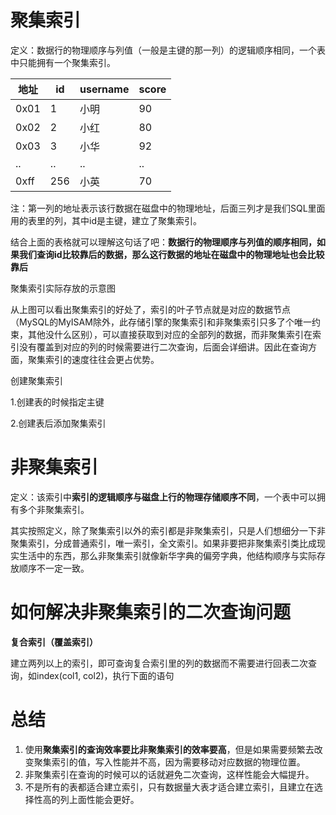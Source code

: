 # 聚集索引

定义：数据行的物理顺序与列值（一般是主键的那一列）的逻辑顺序相同，一个表中只能拥有一个聚集索引。

| 地址	   | id	  | username	 | score |
|-------|------|-----------|-------|
| 0x01	 | 1	   | 小明	       | 90    |
| 0x02	 | 2	   | 小红	       | 80    |
| 0x03	 | 3	   | 小华	       | 92    |
| ..	   | ..	  | ..	       | ..    |
| 0xff	 | 256	 | 小英	       | 70    |

注：第一列的地址表示该行数据在磁盘中的物理地址，后面三列才是我们SQL里面用的表里的列，其中id是主键，建立了聚集索引。

结合上面的表格就可以理解这句话了吧：**数据行的物理顺序与列值的顺序相同，如果我们查询id比较靠后的数据，那么这行数据的地址在磁盘中的物理地址也会比较靠后**

聚集索引实际存放的示意图

从上图可以看出聚集索引的好处了，索引的叶子节点就是对应的数据节点（MySQL的MyISAM除外，此存储引擎的聚集索引和非聚集索引只多了个唯一约束，其他没什么区别），可以直接获取到对应的全部列的数据，而非聚集索引在索引没有覆盖到对应的列的时候需要进行二次查询，后面会详细讲。因此在查询方面，聚集索引的速度往往会更占优势。

创建聚集索引

1.创建表的时候指定主键

2.创建表后添加聚集索引

# 非聚集索引

定义：该索引中**索引的逻辑顺序与磁盘上行的物理存储顺序不同**，一个表中可以拥有多个非聚集索引。

其实按照定义，除了聚集索引以外的索引都是非聚集索引，只是人们想细分一下非聚集索引，分成普通索引，唯一索引，全文索引。如果非要把非聚集索引类比成现实生活中的东西，那么非聚集索引就像新华字典的偏旁字典，他结构顺序与实际存放顺序不一定一致。

# 如何解决非聚集索引的二次查询问题

**复合索引（覆盖索引）**

建立两列以上的索引，即可查询复合索引里的列的数据而不需要进行回表二次查询，如index(col1, col2)，执行下面的语句

# 总结

1. 使用**聚集索引的查询效率要比非聚集索引的效率要高**，但是如果需要频繁去改变聚集索引的值，写入性能并不高，因为需要移动对应数据的物理位置。
1. 非聚集索引在查询的时候可以的话就避免二次查询，这样性能会大幅提升。
1. 不是所有的表都适合建立索引，只有数据量大表才适合建立索引，且建立在选择性高的列上面性能会更好。